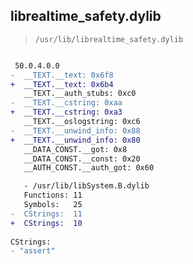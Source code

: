 ## librealtime_safety.dylib

> `/usr/lib/librealtime_safety.dylib`

```diff

 50.0.4.0.0
-  __TEXT.__text: 0x6f8
+  __TEXT.__text: 0x6b4
   __TEXT.__auth_stubs: 0xc0
-  __TEXT.__cstring: 0xaa
+  __TEXT.__cstring: 0xa3
   __TEXT.__oslogstring: 0xc6
-  __TEXT.__unwind_info: 0x88
+  __TEXT.__unwind_info: 0x80
   __DATA_CONST.__got: 0x8
   __DATA_CONST.__const: 0x20
   __AUTH_CONST.__auth_got: 0x60

   - /usr/lib/libSystem.B.dylib
   Functions: 11
   Symbols:   25
-  CStrings:  11
+  CStrings:  10
 
CStrings:
- "assert"

```
